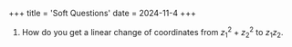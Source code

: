 +++
title = 'Soft Questions'
date = 2024-11-4
+++


1. How do you get a linear change of coordinates from $z_1^2+z_2^2$ to $z_1z_2$.